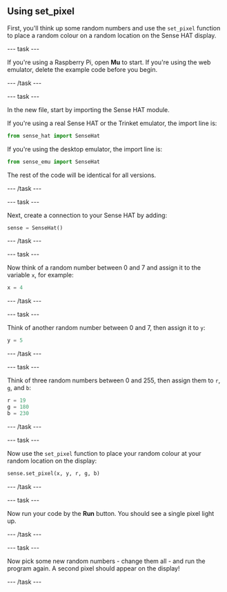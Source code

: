 ## Using set_pixel

First, you'll think up some random numbers and use the `set_pixel` function to place a random colour on a random location on the Sense HAT display.

\--- task \---

If you're using a Raspberry Pi, open **Mu** to start. If you're using the web emulator, delete the example code before you begin.

\--- /task \---

\--- task \---

In the new file, start by importing the Sense HAT module.

If you're using a real Sense HAT or the Trinket emulator, the import line is:

```python
from sense_hat import SenseHat
```

If you're using the desktop emulator, the import line is:

```python
from sense_emu import SenseHat
```

The rest of the code will be identical for all versions.

\--- /task \---

\--- task \---

Next, create a connection to your Sense HAT by adding:

```python
sense = SenseHat()
```

\--- /task \---

\--- task \---

Now think of a random number between 0 and 7 and assign it to the variable `x`, for example:

```python
x = 4
```

\--- /task \---

\--- task \---

Think of another random number between 0 and 7, then assign it to `y`:

```python
y = 5
```

\--- /task \---

\--- task \---

Think of three random numbers between 0 and 255, then assign them to `r`, `g`, and `b`:

```python
r = 19
g = 180
b = 230
```

\--- /task \---

\--- task \---

Now use the `set_pixel` function to place your random colour at your random location on the display:

```python
sense.set_pixel(x, y, r, g, b)
```

\--- /task \---

\--- task \---

Now run your code by the **Run** button. You should see a single pixel light up.

\--- /task \---

\--- task \---

Now pick some new random numbers - change them all - and run the program again. A second pixel should appear on the display!

\--- /task \---